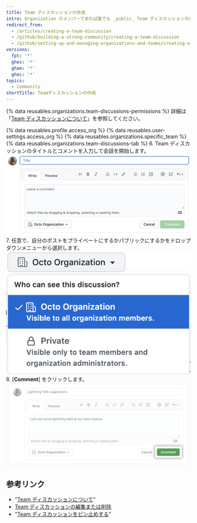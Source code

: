 ```yaml
---
title: Team ディスカッションの作成
intro: Organization のメンバーであれば誰でも _public_ Team ディスカッションのポストを作成できます。 _private_ Team ディスカッションのポストを作成するには、Team のメンバーか Organization のオーナーでなければなりません。
redirect_from:
  - /articles/creating-a-team-discussion
  - /github/building-a-strong-community/creating-a-team-discussion
  - /github/setting-up-and-managing-organizations-and-teams/creating-a-team-discussion
versions:
  fpt: '*'
  ghes: '*'
  ghae: '*'
  ghec: '*'
topics:
  - Community
shortTitle: Teamディスカッションの作成
---
```


{% data reusables.organizations.team-discussions-permissions %} 詳細は「[Team ディスカッションについて](/organizations/collaborating-with-your-team/about-team-discussions)」を参照してください。

{% data reusables.profile.access_org %}
{% data reusables.user-settings.access_org %}
{% data reusables.organizations.specific_team %}
{% data reusables.organizations.team-discussions-tab %}
6. Team ディスカッションのタイトルとコメントを入力して会話を開始します。 ![新しい Team ディスカッション コメント](/assets/images/help/projects/team-discussions-comment.png)
7. 任意で、自分のポストをプライベートにするかパブリックにするかをドロップダウンメニューから選択します。 ![Team ディスカッションのプライバシー設定メニュー](/assets/images/help/projects/team-discussions-privacy-menu.png)
8. [**Comment**] をクリックします。 ![新しい Team ディスカッションの [Comment] ボタン](/assets/images/help/projects/team-discussions-comment-button.png)

## 参考リンク

  - "[Team ディスカッションについて](/organizations/collaborating-with-your-team/about-team-discussions)"
  - [Team ディスカッションの編集または削除](/organizations/collaborating-with-your-team/editing-or-deleting-a-team-discussion)
  - "[Team ディスカッションをピン止めする](/organizations/collaborating-with-your-team/pinning-a-team-discussion)"
